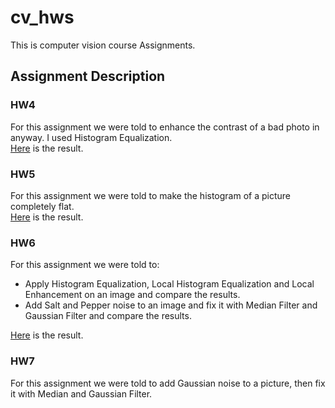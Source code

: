 # cv_hws
This is computer vision course Assignments.

## Assignment Description

### HW4
For this assignment we were told to enhance the contrast of a bad photo in anyway. I used Histogram Equalization.  
[Here](HW4/README.md) is the result.

### HW5 
For this assignment we were told to make the histogram of a picture completely flat.  
[Here](HW5/README.md) is the result.

### HW6
For this assignment we were told to: 
  * Apply Histogram Equalization, Local Histogram Equalization and Local Enhancement on an image and compare the results.
  * Add Salt and Pepper noise to an image and fix it with Median Filter and Gaussian Filter and compare the results.
   
 [Here](HW6/README.md) is the result.

### HW7
For this assignment we were told to add Gaussian noise to a picture, then fix it with Median and Gaussian Filter.